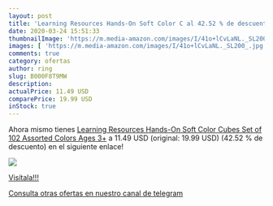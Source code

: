 ```yaml
---
layout: post
title: 'Learning Resources Hands-On Soft Color C al 42.52 % de descuento'
date: 2020-03-24 15:51:33
thumbnailImage: 'https://m.media-amazon.com/images/I/41o+lCvLaNL._SL200_.jpg'
images: [ 'https://m.media-amazon.com/images/I/41o+lCvLaNL._SL200_.jpg' ]
comments: true
category: ofertas
author: ring
slug: B000F8T9MW
description:
actualPrice: 11.49 USD
comparePrice: 19.99 USD
inStock: true
---
```


Ahora mismo tienes [Learning Resources Hands-On Soft Color Cubes  Set of 102  Assorted Colors  Ages 3+](https://www.amazon.com/dp/B000F8T9MW/?tag=redken08-20) a 11.49 USD (original: 19.99 USD) (42.52 %  de descuento) en el siguiente enlace!

[![](https://m.media-amazon.com/images/I/41o+lCvLaNL._SL200_.jpg)](https://www.amazon.com/dp/B000F8T9MW/?tag=redken08-20)

[Visítala!!!](https://www.amazon.com/dp/B000F8T9MW/?tag=redken08-20)

[Consulta otras ofertas en nuestro canal de telegram](https://t.me/s/ofertas25)

